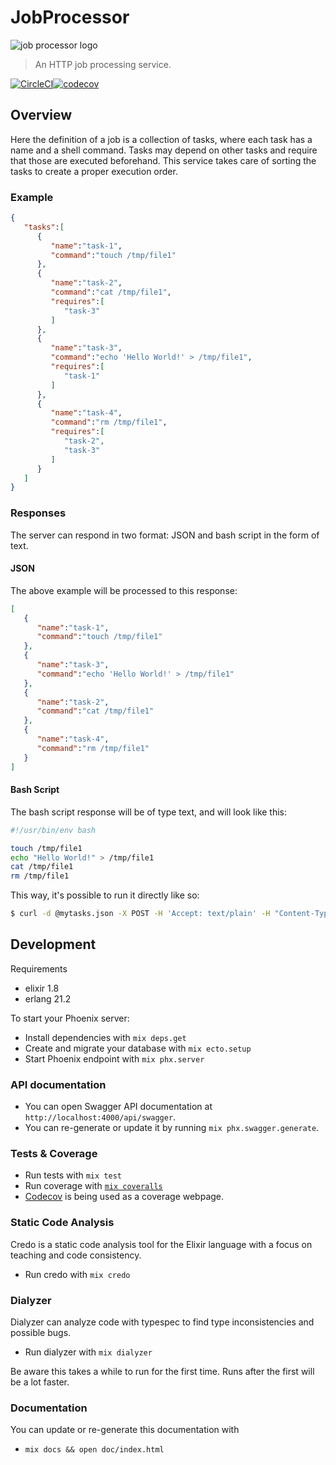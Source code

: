 # JobProcessor
![job processor logo](https://hopeful-bose-df991f.netlify.com/plan.png)
> An HTTP job processing service.

[![CircleCI](https://circleci.com/gh/lbighetti/job_processor.svg?style=svg&circle-token=92be9252e9b7cf812afa5ecd9110a8933661ac95)](https://circleci.com/gh/lbighetti/job_processor)[![codecov](https://codecov.io/gh/lbighetti/job_processor/branch/master/graph/badge.svg)](https://codecov.io/gh/lbighetti/job_processor)

## Overview

Here the definition of a job is a collection of tasks, where each task has a name and a shell command. Tasks may depend on other tasks and require that those are executed beforehand. This service takes care of sorting the tasks to create a proper execution order.

### Example

```json
{
   "tasks":[
      {
         "name":"task-1",
         "command":"touch /tmp/file1"
      },
      {
         "name":"task-2",
         "command":"cat /tmp/file1",
         "requires":[
            "task-3"
         ]
      },
      {
         "name":"task-3",
         "command":"echo 'Hello World!' > /tmp/file1",
         "requires":[
            "task-1"
         ]
      },
      {
         "name":"task-4",
         "command":"rm /tmp/file1",
         "requires":[
            "task-2",
            "task-3"
         ]
      }
   ]
}
```

### Responses

The server can respond in two format: JSON and bash script in the form of text.

#### JSON

The above example will be processed to this response:

```json
[
   {
      "name":"task-1",
      "command":"touch /tmp/file1"
   },
   {
      "name":"task-3",
      "command":"echo 'Hello World!' > /tmp/file1"
   },
   {
      "name":"task-2",
      "command":"cat /tmp/file1"
   },
   {
      "name":"task-4",
      "command":"rm /tmp/file1"
   }
]
```

#### Bash Script

The bash script response will be of type text, and will look like this:

```bash
#!/usr/bin/env bash

touch /tmp/file1
echo "Hello World!" > /tmp/file1
cat /tmp/file1
rm /tmp/file1
```

This way, it's possible to run it directly like so:

```bash
$ curl -d @mytasks.json -X POST -H 'Accept: text/plain' -H "Content-Type:application/json" http://localhost:4000/process_job | bash
```

## Development

Requirements

- elixir 1.8
- erlang 21.2

To start your Phoenix server:

  * Install dependencies with `mix deps.get`
  * Create and migrate your database with `mix ecto.setup`
  * Start Phoenix endpoint with `mix phx.server`

### API documentation

- You can open Swagger API documentation at `http://localhost:4000/api/swagger`.  
- You can re-generate or update it by running `mix phx.swagger.generate`.  

### Tests & Coverage

- Run tests with `mix test`
- Run coverage with [`mix coveralls`](https://hexdocs.pm/excoveralls/Mix.Tasks.Coveralls.html)
- [Codecov](https://codecov.io/gh/lbighetti/job_processor) is being used as a coverage webpage.

### Static Code Analysis

Credo is a static code analysis tool for the Elixir language with a focus on teaching and code consistency.

- Run credo with `mix credo`

### Dialyzer

Dialyzer can analyze code with typespec to find type inconsistencies and possible bugs.

* Run dialyzer with `mix dialyzer`

Be aware this takes a while to run for the first time. Runs after the first will be a lot faster.

### Documentation

You can update or re-generate this documentation with

* `mix docs && open doc/index.html`


